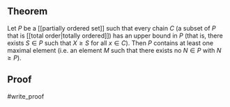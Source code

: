 ## Theorem
Let $P$ be a [[partially ordered set]] such that every chain $C$ (a subset of $P$ that is [[total order|totally ordered]]) has an upper bound in $P$ (that is, there exists $S\in P$ such that $X\geq S$ for all $x\in C$). Then $P$ contains at least one maximal element (i.e. an element $M$ such that there exists no $N \in P$ with $N \geq P$).
## Proof
#write_proof 